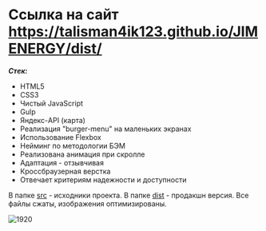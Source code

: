 # Ссылка на сайт https://talisman4ik123.github.io/JIMENERGY/dist/

**_Стек:_**

- HTML5
- CSS3
- Чистый JavaScript
- Gulp
- Яндекс-API (карта)
- Реализация "burger-menu" на маленьких экранах
- Использование Flexbox
- Нейминг по методологии БЭМ
- Реализована анимация при скролле
- Адаптация - отзывчивая
- Кроссбраузерная верстка
- Отвечает критериям надежности и доступности

В папке [src](src/) - исходники проекта.
В папке [dist](dist/) - продакшн версия. Все файлы сжаты, изображения оптимизированы.

![1920](Frame1.jpg)